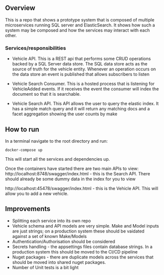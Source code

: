 ## Overview
This is a repo that shows a prototype system that is composed of multiple microservices running SQL server and ElasticSearch. It shows how such a system may be composed and how the services may interact with each other.  

### Services/responsibilities
- Vehicle API. This is a REST api that performs some CRUD operations backed by a SQL Server data store. The SQL data store acts as the source of truth for the vehicle entity. Whenever an operation occurs on the data store an event is published that allows subscribers to listen

- Vehicle Search Consumer. This is a hosted process that is listening for VehicleAdded events. If it receives the event the consumer will index the document so that it is searchable.

- Vehicle Search API. This API allows the user to query the elastic index. It has a simple match query and it will return any matching docs and a facet aggregation showing the user counts by make

## How to run
In a terminal navigate to the root directory and run:
```
docker-compose up
```
This will start all the services and dependencies up. 

Once the containers have started there are two main APIs to view:
http://localhost:8748/swagger/index.html - this is the Search API. There should already be some dummy data in the index for you to view

http://localhost:45478/swagger/index.html - this is the Vehicle API. This will allow you to add a new vehicle. 


## Improvements
- Splitting each service into its own repo
- Vehicle schema and API models are very simple. Make and Model inputs are just strings; on a production system these should be vaidated against a set of known Make/Models
- Authentication/Authorisation should be considered
- Secrets handling - the appsettings files contain database strings. In a production system this should be moved to the CI/CD pipeline
- Nuget packages - there are duplicate models across the services that should be moved into shared nuget packages. 
- Number of Unit tests is a bit light



